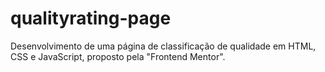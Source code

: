 # qualityrating-page
Desenvolvimento de uma página de classificação de qualidade em HTML, CSS e JavaScript, proposto pela "Frontend Mentor".
